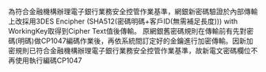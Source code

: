 為符合金融機構辦理電子銀行業務安全控管作業基準，網銀新密碼驗證於內部傳輸上改採用3DES Encipher (SHA512(密碼明碼+客戶ID(無需補足長度))) with WorkingKey取得到Cipher Text值後傳輸。
原網銀舊密碼規則在傳輸前有先對密碼(明碼)做CP1047編碼作業後，再依系統間訂定好的金鑰進行加密傳輸。因新加密規則已符合金融機構辦理電子銀行業務安全控管作業基準，故新電文密碼欄位不再使用執行編碼CP1047
